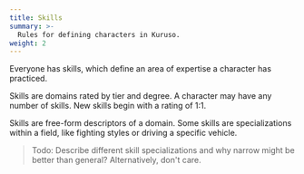 ```yaml
---
title: Skills
summary: >-
  Rules for defining characters in Kuruso.
weight: 2
---
```


Everyone has skills, which define an area of expertise a character has practiced.

Skills are domains rated by tier and degree. A character may have any number of skills. New skills
begin with a rating of 1:1.

Skills are free-form descriptors of a domain. Some skills are specializations within a field, like
fighting styles or driving a specific vehicle.

> Todo: Describe different skill specializations and why narrow might be better than general?
> Alternatively, don't care.
